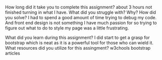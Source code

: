 

How long did it take you to complete this assignment?
about 3 hours not finished turning in what I have.
What did you struggle with? Why? How did you solve?
I had to spend a good amount of time trying to debug my code. And front end design is not 
something I have much passion for so trying to figure out what to do to style my page was 
a little frustrating.

What did you learn during this assignment?
I did start to get a grasp for bootstrap which is neat as it is a powerful tool for those who 
can wield it.
What resources did you utilize for this assingment?
w3chools bootstrap articles







    


